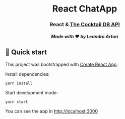<h1 align="center">
  React ChatApp
</h1>

<h3 align="center">
  React & <a href="https://www.thecocktaildb.com/api.php">The Cocktail DB API</a>
</h3>

<h5 align="center">
  Made with ❤️ by Leandro Arturi
</h5>

## 🚀 Quick start

This project was bootstrapped with [Create React App](https://github.com/facebook/create-react-app).

Install dependencies:

`yarn install`

Start development mode:

`yarn start`

You can see the app in [http://localhost:3000](http://localhost:3000/demo/drinks)
